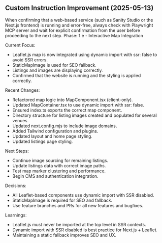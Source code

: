 ## Custom Instruction Improvement (2025-05-13)

When confirming that a web-based service (such as Sanity Studio or the Next.js frontend) is running and error-free, always check with Playwright MCP server and wait for explicit confirmation from the user before proceeding to the next step.
Phase: 1.e - Interactive Map Integration

Current Focus:
- Leaflet.js map is now integrated using dynamic import with ssr: false to avoid SSR errors.
- StaticMapImage is used for SEO fallback.
- Listings and images are displaying correctly.
- Confirmed that the website is running and the styling is applied correctly.

Recent Changes:
- Refactored map logic into MapComponent.tsx (client-only).
- Updated MapContainer.tsx to use dynamic import with ssr: false.
- Ensured index.ts exports the correct map component.
- Directory structure for listing images created and populated for several venues.
- Updated next.config.mjs to include image domains.
- Added Tailwind configuration and plugins.
- Updated layout and home page styling.
- Updated listings page styling.

Next Steps:
- Continue image sourcing for remaining listings.
- Update listings data with correct image paths.
- Test map marker clustering and performance.
- Begin CMS and authentication integration.

Decisions:
- All Leaflet-based components use dynamic import with SSR disabled.
- StaticMapImage is required for SEO and fallback.
- Use feature branches and PRs for all new features and bugfixes.

Learnings:
- Leaflet.js must never be imported at the top level in SSR contexts.
- Dynamic import with SSR disabled is best practice for Next.js + Leaflet.
- Maintaining a static fallback improves SEO and UX.
